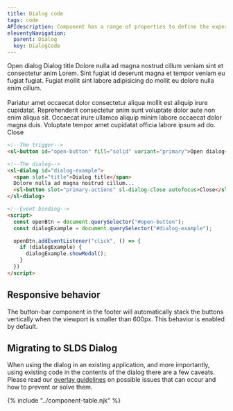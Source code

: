 ```yaml
---
title: Dialog code
tags: code
APIdescription: Component has a range of properties to define the experience in different use cases.
eleventyNavigation:
  parent: Dialog
  key: DialogCode
---
```

<section>
<div class="ds-example">

<sl-button id="open-button-code" fill="solid" variant="primary">Open dialog</sl-button>
<sl-dialog id="dialog-example-code">
<span slot="title">Dialog title</span>
Dolore nulla ad magna nostrud cillum veniam sint et consectetur anim Lorem. Sint fugiat id deserunt magna et
tempor veniam eu fugiat fugiat. Fugiat mollit sint labore adipisicing do mollit eu dolore nulla enim cillum.<br/><br/>
Pariatur amet occaecat dolor consectetur aliqua mollit est aliquip irure cupidatat. Reprehenderit consectetur
anim sunt voluptate dolor aute non enim aliqua sit. Occaecat irure ullamco aliquip minim labore occaecat dolor
magna duis. Voluptate tempor amet cupidatat officia labore ipsum ad do.
<sl-button slot="primary-actions" sl-dialog-close autofocus>Close</sl-button>
</sl-dialog>

</div>

<div class="ds-code">

  ```html
<!--The trigger-->
<sl-button id="open-button" fill="solid" variant="primary">Open dialog</sl-button>

<!--The dialog-->
<sl-dialog id="dialog-example">
    <span slot="title">Dialog title</span>
    Dolore nulla ad magna nostrud cillum...
    <sl-button slot="primary-actions" sl-dialog-close autofocus>Close</sl-button>
</sl-dialog>

<!--Event binding-->
<script>
    const openBtn = document.querySelector("#open-button");
    const dialogExample = document.querySelector("#dialog-example");

    openBtn.addEventListener("click", () => {
      if (dialogExample) {
        dialogExample.showModal();
      }
    })
</script>
  ```

</div>
</section>
<ds-install-info link-in-navigation package="dialog"></ds-install-info>

<section>

## Responsive behavior

The button-bar component in the footer will automatically stack the buttons vertically when the viewport is smaller than 600px. This behavior is enabled by default.

</section>

<section>

## Migrating to SLDS Dialog

When using the dialog in an existing application, and more importantly, using existing code in the contents of the dialog there are a few caveats. Please read our [overlay guidelines](/categories/guidelines/overlays/) on possible issues that can occur and how to prevent or solve them.
</section>

{% include "../component-table.njk" %}


<script>
  const openBtnCode = document.querySelector("#open-button-code");
  const dialogExampleCode = document.querySelector("#dialog-example-code");

  openBtnCode.addEventListener("click", () => {
    if (dialogExampleCode) {
      dialogExampleCode.showModal();
    }
  })

</script>
